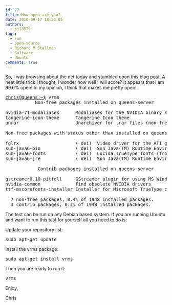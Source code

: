 ```yaml
---
id: 77
title: How open are you?
date: 2010-09-17 18:30:05
authors:
  - cj13579
tags:
  - Fun
  - open-source
  - Richard M Stallman
  - Software
  - Ubuntu
comments: true
---
```

So, I was browsing about the net today and stumbled upon this blog <a title="Ed Robinson" href="http://www.earobinson.org/2009/09/12/vrms-16-non-free-packages-0-9-of-1712-installed-packages/" target="_self">post</a>. A neat little trick I thought, I wonder how well I will score? It appears that I am 99.6% open! In my opinion, I think that makes me pretty open!
  
<!-- more -->

<pre lang="apt_sources"><a href="mailto:chris@queens:~$">chris@queens:~$</a> vrms
           Non-free packages installed on queens-server

nvidia-71-modaliases      Modaliases for the NVIDIA binary X.Org driver
tangerine-icon-theme      Tangerine Icon theme
unrar                     Unarchiver for .rar files (non-free version)

Non-free packages with status other than installed on queens-server

fglrx                     ( dei)  Video driver for the ATI graphics accelerators
sun-java6-bin             ( dei)  Sun Java(TM) Runtime Environment (JRE) 6 (arch
sun-java6-fonts           ( dei)  Lucida TrueType fonts (from the Sun JRE)
sun-java6-jre             ( dei)  Sun Java(TM) Runtime Environment (JRE) 6 (arch

            Contrib packages installed on queens-server

gstreamer0.10-pitfdll     GStreamer plugin for using MS Windows binary codecs
nvidia-common             Find obsolete NVIDIA drivers
ttf-mscorefonts-installer Installer for Microsoft TrueType core fonts

  7 non-free packages, 0.4% of 1948 installed packages.
  3 contrib packages, 0.2% of 1948 installed packages.</pre>

The test can be run on any Debian based system. If you are running Ubuntu and want to run this test for yourself all you need to do is:

Update your repository list:

<pre lang="apt_sources">sudo apt-get update</pre>

Install the vrms package:

<pre lang="apt_sources">sudo apt-get install vrms</pre>

Then you are ready to run it:

<pre lang="apt_sources">vrms</pre>

Enjoy,

Chris